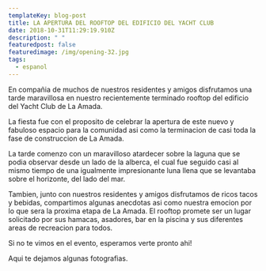 ```yaml
---
templateKey: blog-post
title: LA APERTURA DEL ROOFTOP DEL EDIFICIO DEL YACHT CLUB
date: 2018-10-31T11:29:19.910Z
description: " "
featuredpost: false
featuredimage: /img/opening-32.jpg
tags:
  - espanol
---
```

En compañia de muchos de nuestros residentes y amigos disfrutamos una tarde maravillosa en nuestro recientemente terminado rooftop del edificio del Yacht Club de La Amada.

La fiesta fue con el proposito de celebrar la apertura de este nuevo y fabuloso espacio para la comunidad asi como la terminacion de casi toda la fase de construccion de La Amada.

La tarde comenzo con un maravilloso atardecer sobre la laguna que se podia observar desde un lado de la alberca, el cual fue seguido casi al mismo tiempo de una igualmente impresionante luna llena que se levantaba sobre el horizonte, del lado del mar.

Tambien, junto con nuestros residentes y amigos disfrutamos de ricos tacos y bebidas, compartimos algunas anecdotas asi como nuestra emocion por lo que sera la proxima etapa de La Amada. El rooftop promete ser un lugar solicitado por sus hamacas, asadores, bar en la piscina y sus diferentes areas de recreacion para todos.

Si no te vimos en el evento, esperamos verte pronto ahi!

Aqui te dejamos algunas fotografias.